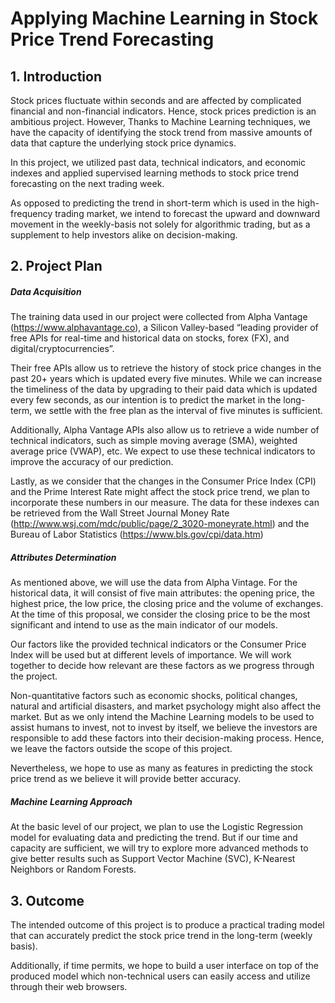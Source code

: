 # Applying Machine Learning in Stock Price Trend Forecasting

## 1. Introduction
Stock prices fluctuate within seconds and are affected by complicated financial and non-financial indicators. Hence, stock prices prediction is an ambitious project. However, Thanks to Machine Learning techniques, we have the capacity of identifying the stock trend from massive amounts of data that capture the underlying stock price dynamics. <br/>

In this project, we utilized past data, technical indicators, and economic indexes and applied supervised learning methods to stock price trend forecasting on the next trading week. <br/>

As opposed to predicting the trend in short-term which is used in the high-frequency trading market, we intend to forecast the upward and downward movement in the weekly-basis not solely for algorithmic trading, but as a supplement to help investors alike on decision-making.<br/>

## 2. Project Plan
##### Data Acquisition
  The training data used in our project were collected from Alpha Vantage (https://www.alphavantage.co), a Silicon Valley-based “leading provider of free APIs for real-time and historical data on stocks, forex (FX), and digital/cryptocurrencies”.<br/>
  
  Their free APIs allow us to retrieve the history of stock price changes in the past 20+ years which is updated every five minutes. While we can increase the timeliness of the data by upgrading to their paid data which is updated every few seconds, as our intention is to predict the market in the long-term, we settle with the free plan as the interval of five minutes is sufficient.<br/>
  
  Additionally, Alpha Vantage APIs also allow us to retrieve a wide number of technical indicators, such as simple moving average (SMA), weighted average price (VWAP), etc. We expect to use these technical indicators to improve the accuracy of our prediction.<br/>
  
  Lastly, as we consider that the changes in the Consumer Price Index (CPI) and the Prime Interest Rate might affect the stock price trend, we plan to incorporate these numbers in our measure. The data for these indexes can be retrieved from the Wall Street Journal Money Rate (http://www.wsj.com/mdc/public/page/2_3020-moneyrate.html) and the Bureau of Labor Statistics (https://www.bls.gov/cpi/data.htm) 

##### Attributes Determination
  As mentioned above, we will use the data from Alpha Vintage. For the historical data, it will consist of five main attributes: the opening price, the highest price, the low price, the closing price and the volume of exchanges. At the time of this proposal, we consider the closing price to be the most significant and intend to use as the main indicator of our models.<br/>
  
  Our factors like the provided technical indicators or the Consumer Price Index will be used but at different levels of importance. We will work together to decide how relevant are these factors as we progress through the project.<br/>
  
  Non-quantitative factors such as economic shocks, political changes, natural and artificial disasters, and market psychology might also affect the market. But as we only intend the Machine Learning models to be used to assist humans to invest, not to invest by itself, we believe the investors are responsible to add these factors into their decision-making process. Hence, we leave the factors outside the scope of this project.<br/>
  
  Nevertheless, we hope to use as many as features in predicting the stock price trend as we believe it will provide better accuracy.

##### Machine Learning Approach
  At the basic level of our project, we plan to use the Logistic Regression model for evaluating data and predicting the trend. But if our time and capacity are sufficient, we will try to explore more advanced methods to give better results such as Support Vector Machine (SVC), K-Nearest Neighbors or Random Forests.

## 3. Outcome
The intended outcome of this project is to produce a practical trading model that can accurately predict the stock price trend in the long-term (weekly basis). <br/>

Additionally, if time permits, we hope to build a user interface on top of the produced model which non-technical users can easily access and utilize through their web browsers.
